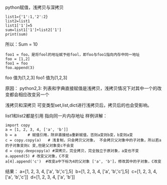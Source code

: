 python赋值，浅拷贝与深拷贝
```
list1={'1':1,'2':2}
list2=list1
list1['1']=5
sum=list1['1']+list2['1']
print(sum)
```
所以：Sum = 10

```
foo1 = foo，是将fool的地址赋予给fool，即foo与foo1指向内存中同一地址
foo = [1,2]
foo1 = foo
foo.append(3)
```
foo 值为[1,2,3]
foo1 值为[1,2,3]


原因：
python2,3: 列表和字典直接赋值是浅拷贝，浅拷贝情况下对其中一个的改变都会相应改变另一个

浅拷贝和深拷贝
可变类型set,list,dict进行浅拷贝后，拷贝后的也会受影响。

list1和list2都是引用 指向同一片内存地址
样例详解：
```
import copy
a = [1, 2, 3, 4, ['a', 'b']] 
b = a     # 赋值引用，除非直接给a重新赋值，否则a变则b变，b变则a变
c = copy.copy(a)   # 浅复制，只会拷贝父对象， 不会拷贝父对象中的子对象，所以若a的子对象变则c 变,但是父对象变c不会变
d = copy.deepcopy(a) #深拷贝，完全拷贝，完全独立于原对象，a变也不变
a.append(5) # 改变父对象，C不变
a[4].append('c')  #改变a中下标为4的父对象 ['a', 'b']，修改其中的子对象，C改变
```
结果：
a=[1, 2, 3, 4, ['a', 'b','c'],5] 
b=[1, 2, 3, 4, ['a', 'b','c'],5] 
c=[1, 2, 3, 4, ['a', 'b','c']] 
d=[1, 2, 3, 4, ['a', 'b']] 
